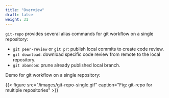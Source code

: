 ```yaml
---
title: "Overview"
draft: false
weight: 31
---
```


`git-repo` provides several alias commands for git workflow on a single repository:

* `git peer-review` or `git pr`: publish local commits to create code review.
* `git download`: download specific code review from remote to the local repository.
* `git abandon`: prune already published local branch.

Demo for git workflow on a single repository:

{{< figure src="/images/git-repo-single.gif" caption="Fig: git-repo for multiple repositories" >}}
